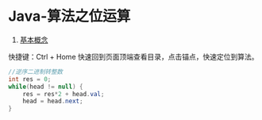 

# Java-算法之位运算

1. <a href="#基本概念">基本概念</a>

快捷键：Ctrl + Home 快速回到页面顶端查看目录，点击锚点，快速定位到算法。

<a name="基本概念"></a>
```java
//逆序二进制转整数
int res = 0;
while(head != null) {
    res = res*2 + head.val;
    head = head.next;
}
```

